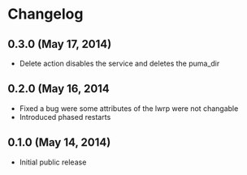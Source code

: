 # Changelog

## 0.3.0 (May 17, 2014)

* Delete action disables the service and deletes the puma_dir

## 0.2.0 (May 16, 2014

* Fixed a bug were some attributes of the lwrp were not changable
* Introduced phased restarts

## 0.1.0 (May 14, 2014)

* Initial public release
